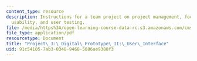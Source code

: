 ```yaml
---
content_type: resource
description: Instructions for a team project on project management, focus design iteration,
  usability, and user testing.
file: /media/https%3A/open-learning-course-data-rc.s3.amazonaws.com/cms-611j-creating-video-games-fall-2014/91c541057ab3034894685086ae9380f3_MITCMS_611JF14_project3.pdf
file_type: application/pdf
resourcetype: Document
title: "Project\_3:\_Digital\_Prototype\_II:\_User\_Interface"
uid: 91c54105-7ab3-0348-9468-5086ae9380f3
---
```

